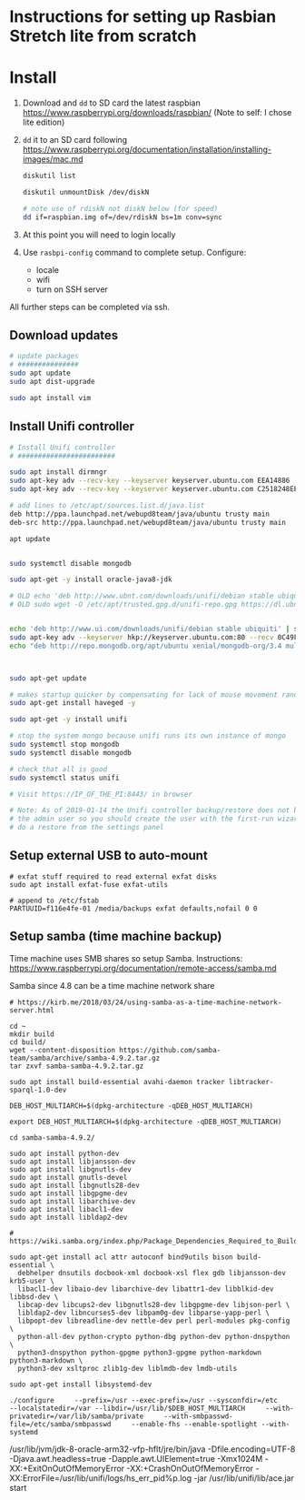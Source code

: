 # Instructions for setting up Rasbian Stretch lite from scratch

# Install

1. Download and `dd` to SD card the latest raspbian
   https://www.raspberrypi.org/downloads/raspbian/ (Note to self: I chose lite
   edition)
1. `dd` it to an SD card following
   https://www.raspberrypi.org/documentation/installation/installing-images/mac.md

    ```bash
    diskutil list

    diskutil unmountDisk /dev/diskN

    # note use of rdiskN not diskN below (for speed)
    dd if=raspbian.img of=/dev/rdiskN bs=1m conv=sync
    ```

1. At this point you will need to login locally
1. Use `rasbpi-config` command to complete setup. Configure:
    - locale
    - wifi
    - turn on SSH server

All further steps can be completed via ssh.

## Download updates

```bash
# update packages
# ###############
sudo apt update
sudo apt dist-upgrade

sudo apt install vim
```

## Install Unifi controller

```bash
# Install Unifi controller
# ########################

sudo apt install dirmngr
sudo apt-key adv --recv-key --keyserver keyserver.ubuntu.com EEA14886
sudo apt-key adv --recv-key --keyserver keyserver.ubuntu.com C2518248EEA14886 # launchpad VLC

# add lines to /etc/apt/sources.list.d/java.list
deb http://ppa.launchpad.net/webupd8team/java/ubuntu trusty main
deb-src http://ppa.launchpad.net/webupd8team/java/ubuntu trusty main

apt update


sudo systemctl disable mongodb

sudo apt-get -y install oracle-java8-jdk

# OLD echo 'deb http://www.ubnt.com/downloads/unifi/debian stable ubiquiti' | sudo tee -a /etc/apt/sources.list.d/100-ubnt.list > /dev/null
# OLD sudo wget -O /etc/apt/trusted.gpg.d/unifi-repo.gpg https://dl.ubnt.com/unifi/unifi-repo.gpg


echo 'deb http://www.ui.com/downloads/unifi/debian stable ubiquiti' | sudo tee /etc/apt/sources.list.d/100-ubnt-unifi.list
sudo apt-key adv --keyserver hkp://keyserver.ubuntu.com:80 --recv 0C49F3730359A14518585931BC711F9BA15703C6
echo "deb http://repo.mongodb.org/apt/ubuntu xenial/mongodb-org/3.4 multiverse" | sudo tee /etc/apt/sources.list.d/mongodb-org-3.4.list



sudo apt-get update

# makes startup quicker by compensating for lack of mouse movement randomness
sudo apt-get install haveged -y

sudo apt-get -y install unifi

# stop the system mongo because unifi runs its own instance of mongo
sudo systemctl stop mongodb
sudo systemctl disable mongodb

# check that all is good
sudo systemctl status unifi

# Visit https://IP_OF_THE_PI:8443/ in browser

# Note: As of 2019-01-14 the Unifi controller backup/restore does not backup
# the admin user so you should create the user with the first-run wizard and then
# do a restore from the settings panel
```

## Setup external USB to auto-mount

```
# exfat stuff required to read external exfat disks
sudo apt install exfat-fuse exfat-utils

# append to /etc/fstab
PARTUUID=f116e4fe-01 /media/backups exfat defaults,nofail 0 0
```

## Setup samba (time machine backup)

Time machine uses SMB shares so setup Samba. Instructions:
https://www.raspberrypi.org/documentation/remote-access/samba.md

Samba since 4.8 can be a time machine network share

```
# https://kirb.me/2018/03/24/using-samba-as-a-time-machine-network-server.html

cd ~
mkdir build
cd build/
wget --content-disposition https://github.com/samba-team/samba/archive/samba-4.9.2.tar.gz
tar zxvf samba-samba-4.9.2.tar.gz

sudo apt install build-essential avahi-daemon tracker libtracker-sparql-1.0-dev

DEB_HOST_MULTIARCH=$(dpkg-architecture -qDEB_HOST_MULTIARCH)

export DEB_HOST_MULTIARCH=$(dpkg-architecture -qDEB_HOST_MULTIARCH)

cd samba-samba-4.9.2/

sudo apt install python-dev
sudo apt install libjansson-dev
sudo apt install libgnutls-dev
sudo apt install gnutls-devel
sudo apt install libgnutls28-dev
sudo apt install libgpgme-dev
sudo apt install libarchive-dev
sudo apt install libacl1-dev
sudo apt install libldap2-dev

# https://wiki.samba.org/index.php/Package_Dependencies_Required_to_Build_Samba#Debian_.2F_Ubuntu

sudo apt-get install acl attr autoconf bind9utils bison build-essential \
  debhelper dnsutils docbook-xml docbook-xsl flex gdb libjansson-dev krb5-user \
  libacl1-dev libaio-dev libarchive-dev libattr1-dev libblkid-dev libbsd-dev \
  libcap-dev libcups2-dev libgnutls28-dev libgpgme-dev libjson-perl \
  libldap2-dev libncurses5-dev libpam0g-dev libparse-yapp-perl \
  libpopt-dev libreadline-dev nettle-dev perl perl-modules pkg-config \
  python-all-dev python-crypto python-dbg python-dev python-dnspython \
  python3-dnspython python-gpgme python3-gpgme python-markdown python3-markdown \
  python3-dev xsltproc zlib1g-dev liblmdb-dev lmdb-utils

sudo apt-get install libsystemd-dev

./configure     --prefix=/usr --exec-prefix=/usr --sysconfdir=/etc     --localstatedir=/var --libdir=/usr/lib/$DEB_HOST_MULTIARCH     --with-privatedir=/var/lib/samba/private     --with-smbpasswd-file=/etc/samba/smbpasswd     --enable-fhs --enable-spotlight --with-systemd

```

/usr/lib/jvm/jdk-8-oracle-arm32-vfp-hflt/jre/bin/java -Dfile.encoding=UTF-8
-Djava.awt.headless=true -Dapple.awt.UIElement=true -Xmx1024M
-XX:+ExitOnOutOfMemoryError -XX:+CrashOnOutOfMemoryError
-XX:ErrorFile=/usr/lib/unifi/logs/hs_err_pid%p.log -jar
/usr/lib/unifi/lib/ace.jar start
